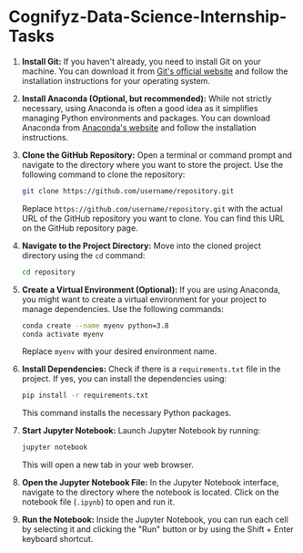 # Cognifyz-Data-Science-Internship-Tasks

1. **Install Git:**
   If you haven't already, you need to install Git on your machine. You can download it from [Git's official website](https://git-scm.com/downloads) and follow the installation instructions for your operating system.

2. **Install Anaconda (Optional, but recommended):**
   While not strictly necessary, using Anaconda is often a good idea as it simplifies managing Python environments and packages. You can download Anaconda from [Anaconda's website](https://www.anaconda.com/products/distribution) and follow the installation instructions.

3. **Clone the GitHub Repository:**
   Open a terminal or command prompt and navigate to the directory where you want to store the project. Use the following command to clone the repository:

   ```bash
   git clone https://github.com/username/repository.git
   ```

   Replace `https://github.com/username/repository.git` with the actual URL of the GitHub repository you want to clone. You can find this URL on the GitHub repository page.

4. **Navigate to the Project Directory:**
   Move into the cloned project directory using the `cd` command:

   ```bash
   cd repository
   ```

5. **Create a Virtual Environment (Optional):**
   If you are using Anaconda, you might want to create a virtual environment for your project to manage dependencies. Use the following commands:

   ```bash
   conda create --name myenv python=3.8
   conda activate myenv
   ```

   Replace `myenv` with your desired environment name.

6. **Install Dependencies:**
   Check if there is a `requirements.txt` file in the project. If yes, you can install the dependencies using:

   ```bash
   pip install -r requirements.txt
   ```

   This command installs the necessary Python packages.

7. **Start Jupyter Notebook:**
   Launch Jupyter Notebook by running:

   ```bash
   jupyter notebook
   ```

   This will open a new tab in your web browser.

8. **Open the Jupyter Notebook File:**
   In the Jupyter Notebook interface, navigate to the directory where the notebook is located. Click on the notebook file (`.ipynb`) to open and run it.

9. **Run the Notebook:**
   Inside the Jupyter Notebook, you can run each cell by selecting it and clicking the "Run" button or by using the Shift + Enter keyboard shortcut.
